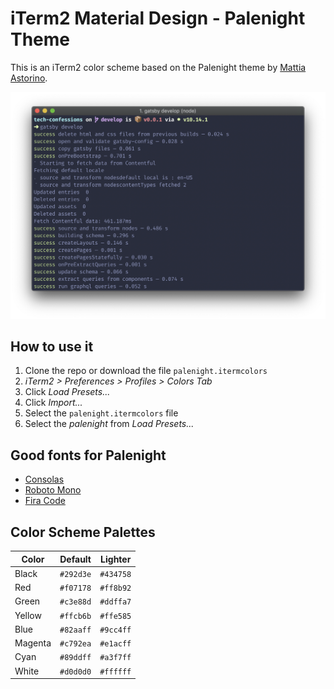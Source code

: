 # iTerm2 Material Design - Palenight Theme

This is an iTerm2 color scheme based on the Palenight theme by [Mattia Astorino](http://equinsuocha.io/material-theme/#/default).

![terminal](palenight_screenshot.png)

## How to use it

1. Clone the repo or download the file `palenight.itermcolors`
2. *iTerm2 > Preferences > Profiles > Colors Tab*
3. Click *Load Presets...*
4. Click *Import...*
5. Select the `palenight.itermcolors` file
5. Select the *palenight* from *Load Presets...*

## Good fonts for Palenight
- [Consolas](https://www.fonts.com/font/microsoft-corporation/consolas/regular)
- [Roboto Mono](http://www.1001freefonts.com/roboto_mono.font)
- [Fira Code](https://github.com/tonsky/FiraCode)

## Color Scheme Palettes

Color             | Default          |  Lighter   |
---               | ---              |  ---       |
Black             | `#292d3e`        |  `#434758` |
Red               | `#f07178`        |  `#ff8b92` |
Green             | `#c3e88d`        |  `#ddffa7` |
Yellow            | `#ffcb6b`        |  `#ffe585` |
Blue              | `#82aaff`        |  `#9cc4ff` |
Magenta           | `#c792ea`        |  `#e1acff` |
Cyan              | `#89ddff`        |  `#a3f7ff` |
White             | `#d0d0d0`        |  `#ffffff` |